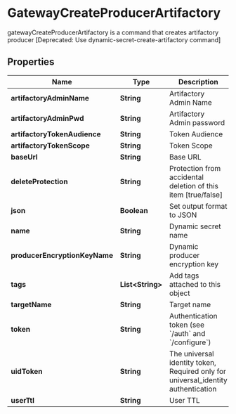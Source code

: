 

# GatewayCreateProducerArtifactory

gatewayCreateProducerArtifactory is a command that creates artifactory producer [Deprecated: Use dynamic-secret-create-artifactory command]

## Properties

Name | Type | Description | Notes
------------ | ------------- | ------------- | -------------
**artifactoryAdminName** | **String** | Artifactory Admin Name |  [optional]
**artifactoryAdminPwd** | **String** | Artifactory Admin password |  [optional]
**artifactoryTokenAudience** | **String** | Token Audience | 
**artifactoryTokenScope** | **String** | Token Scope | 
**baseUrl** | **String** | Base URL |  [optional]
**deleteProtection** | **String** | Protection from accidental deletion of this item [true/false] |  [optional]
**json** | **Boolean** | Set output format to JSON |  [optional]
**name** | **String** | Dynamic secret name | 
**producerEncryptionKeyName** | **String** | Dynamic producer encryption key |  [optional]
**tags** | **List&lt;String&gt;** | Add tags attached to this object |  [optional]
**targetName** | **String** | Target name |  [optional]
**token** | **String** | Authentication token (see &#x60;/auth&#x60; and &#x60;/configure&#x60;) |  [optional]
**uidToken** | **String** | The universal identity token, Required only for universal_identity authentication |  [optional]
**userTtl** | **String** | User TTL |  [optional]




